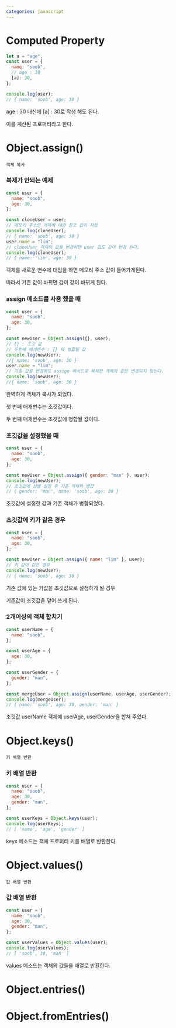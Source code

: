 ```yaml
---
categories: javascript
---
```


# Computed Property

```jsx
let a = "age";
const user = {
  name: "soob",
  // age : 30
  [a]: 30,
};

console.log(user);
// { name: 'soob', age: 30 }
```

age : 30 대신에 [a] : 30로 작성 해도 된다.

이를 계산된 프로퍼티라고 한다.

# Object.assign()

`객체 복사`

### 복제가 안되는 예제

```jsx
const user = {
  name: "soob",
  age: 30,
};

const cloneUser = user;
// 메모리 주소인 개체에 대한 참조 값이 저장
console.log(cloneUser);
// { name: 'soob', age: 30 }
user.name = "lim";
// cloneUser 객체의 값을 변경하면 user 값도 같이 변경 된다.
console.log(cloneUser);
// { name: 'lim', age: 30 }
```

객체를 새로운 변수에 대입을 하면 메모리 주소 값이 들어가게된다.

따라서 기존 값이 바뀌면 값이 같이 바뀌게 된다.

### assign 메소드를 사용 했을 때

```jsx
const user = {
  name: "soob",
  age: 30,
};

const newUser = Object.assign({}, user);
// {} : 초깃 값
// 두번째 매개변수 : {} 와 병합될 값
console.log(newUser);
//{ name: 'soob', age: 30 }
user.name = "lim";
// 기존 값을 변경해도 assign 메서드로 복제한 객체의 값은 변경되지 않는다.
console.log(newUser);
//{ name: 'soob', age: 30 }
```

완벽하게 객체가 복사가 되었다.

첫 번째 매개변수는 초깃값이다.

두 번째 매개변수는 초깃값에 병합될 값이다.

### 초깃값을 설정했을 때

```jsx
const user = {
  name: "soob",
  age: 30,
};

const newUser = Object.assign({ gender: "man" }, user);
console.log(newUser);
// 초깃값에 성별 설정 후 기존 객체와 병합
// { gender: 'man', name: 'soob', age: 30 }
```

초깃값에 설정한 값과 기존 객체가 병합되었다.

### 초깃값에 키가 같은 경우

```jsx
const user = {
  name: "soob",
  age: 30,
};

const newUser = Object.assign({ name: "lim" }, user);
// 키 값이 같은 경우
console.log(newUser);
// { name: 'soob', age: 30 }
```

기존 값에 있는 키값을 초깃값으로 설정하게 될 경우

기존값이 초깃값을 덮어 쓰게 된다.

### 2개이상의 객체 합치기

```jsx
const userName = {
  name: "soob",
};

const userAge = {
  age: 30,
};

const userGender = {
  gender: "man",
};

const mergeUser = Object.assign(userName, userAge, userGender);
console.log(mergeUser);
// { name: 'soob', age: 30, gender: 'man' }
```

초깃값 userName 객체에 userAge, userGender을 합쳐 주었다.

# Object.keys()

`키 배열 반환`

### 키 배열 반환

```jsx
const user = {
  name: "soob",
  age: 30,
  gender: "man",
};

const userKeys = Object.keys(user);
console.log(userKeys);
// [ 'name', 'age', 'gender' ]
```

keys 메소드는 객체 프로퍼티 키를 배열로 반환한다.

# Object.values()

`값 배열 반환`

### 값 배열 반환

```jsx
const user = {
  name: "soob",
  age: 30,
  gender: "man",
};

const userValues = Object.values(user);
console.log(userValues);
// [ 'soob', 30, 'man' ]
```

values 메소드는 객체의 값들을 배열로 반환한다.

# Object.entries()

# Object.fromEntries()
